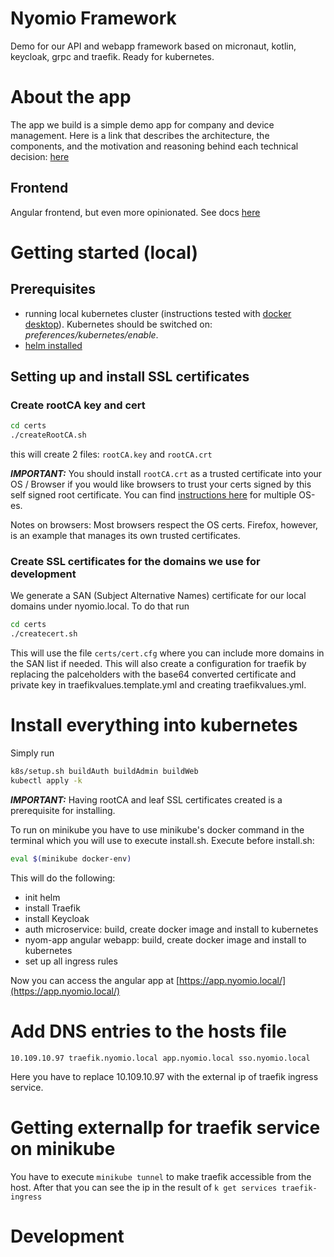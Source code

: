 # Nyomio Framework
Demo for our API and webapp framework based on micronaut, kotlin, keycloak, grpc and traefik. Ready for kubernetes.

# About the app
The app we build is a simple demo app for company and device management. 
Here is a link that describes the architecture, the components, and the motivation and reasoning
 behind each technical decision:
 [here](https://medium.com/@istvan.szoboszlai/micronaut-with-kotlin-keycloak-grpc-traefik-on-kubernetes-a9861041cc52)

## Frontend
Angular frontend, but even more opinionated. See docs [here](nyom-app/README.md)

# Getting started (local)
## Prerequisites
 - running local kubernetes cluster (instructions tested with 
 [docker desktop](https://www.docker.com/products/docker-desktop)).
  Kubernetes should be switched on: *preferences/kubernetes/enable*. 
 - [helm installed](https://helm.sh/docs/using_helm/#installing-helm)
 
## Setting up and install SSL certificates
### Create rootCA key and cert
 ```bash
cd certs
./createRootCA.sh
```
this will create 2 files: `rootCA.key` and `rootCA.crt`

**_IMPORTANT:_** You should install `rootCA.crt` as a trusted certificate into your OS / 
Browser if you would like browsers to trust your certs signed by this self signed root certificate. 
You can find  [instructions here](https://www.bounca.org/tutorials/install_root_certificate.html) 
for multiple OS-es. 

Notes on browsers: Most browsers respect the OS certs. Firefox, however, 
is an example that manages its own trusted certificates.

### Create SSL certificates for the domains we use for development
We generate a SAN (Subject Alternative Names) certificate for our local domains under nyomio.local.
To do that run 
 ```bash
cd certs
./createcert.sh
```
This will use the file `certs/cert.cfg` where you can include more domains in the SAN list if needed.
This will also create a configuration for traefik by replacing the palceholders with the base64 
converted certificate and private key in traefikvalues.template.yml and creating traefikvalues.yml.

# Install everything into kubernetes
Simply run
```bash
k8s/setup.sh buildAuth buildAdmin buildWeb
kubectl apply -k
```
**_IMPORTANT:_** Having rootCA and leaf SSL certificates created is a prerequisite for installing.

To run on minikube you have to use minikube's docker command in the terminal which you will use to 
execute install.sh. Execute before install.sh:
```bash
eval $(minikube docker-env)
```

This will do the following:
- init helm
- install Traefik
- install Keycloak
- auth microservice: build, create docker image and install to kubernetes
- nyom-app angular webapp: build, create docker image and install to kubernetes
- set up all ingress rules

Now you can access the angular app at [https://app.nyomio.local/](https://app.nyomio.local/)

# Add DNS entries to the hosts file
```
10.109.10.97 traefik.nyomio.local app.nyomio.local sso.nyomio.local
```
Here you have to replace 10.109.10.97 with the external ip of traefik ingress service.

# Getting externalIp for traefik service on minikube
You have to execute ```minikube tunnel``` to make traefik accessible from the host. After that
you can see the ip in the result of ```k get services traefik-ingress```

# Development
